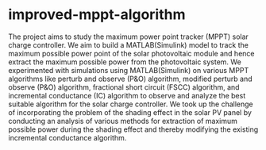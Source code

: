 # improved-mppt-algorithm
The project aims to study the maximum power point tracker (MPPT) solar charge controller. We aim to build a MATLAB(Simulink) model to track the maximum possible power point of the solar photovoltaic module and hence extract the maximum possible power from the photovoltaic system.  We experimented with simulations using MATLAB(Simulink) on various MPPT algorithms like perturb and observe (P&O) algorithm, modified perturb and observe (P&O) algorithm, fractional short circuit (FSCC) algorithm, and incremental conductance (IC) algorithm to observe and analyze the best suitable algorithm for the solar charge controller. 
We took up the challenge of incorporating the problem of the shading effect in the solar PV panel by conducting an analysis of various methods for extraction of maximum possible power during the shading effect and thereby modifying the existing incremental conductance algorithm.

